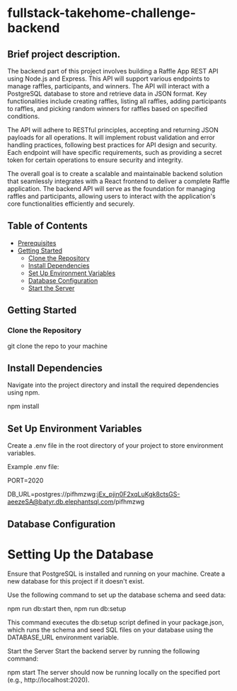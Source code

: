 # fullstack-takehome-challenge-backend

## Brief project description.

The backend part of this project involves building a Raffle App REST API using Node.js and Express. This API will support various endpoints to manage raffles, participants, and winners. The API will interact with a PostgreSQL database to store and retrieve data in JSON format. Key functionalities include creating raffles, listing all raffles, adding participants to raffles, and picking random winners for raffles based on specified conditions.

The API will adhere to RESTful principles, accepting and returning JSON payloads for all operations. It will implement robust validation and error handling practices, following best practices for API design and security. Each endpoint will have specific requirements, such as providing a secret token for certain operations to ensure security and integrity.

The overall goal is to create a scalable and maintainable backend solution that seamlessly integrates with a React frontend to deliver a complete Raffle application. The backend API will serve as the foundation for managing raffles and participants, allowing users to interact with the application's core functionalities efficiently and securely.

## Table of Contents

- [Prerequisites](#prerequisites)
- [Getting Started](#getting-started)
  - [Clone the Repository](#clone-the-repository)
  - [Install Dependencies](#install-dependencies)
  - [Set Up Environment Variables](#set-up-environment-variables)
  - [Database Configuration](#database-configuration)
  - [Start the Server](#start-the-server)



## Getting Started

### Clone the Repository

git clone the repo to your machine

## Install Dependencies

Navigate into the project directory and install the required dependencies using npm.

npm install

## Set Up Environment Variables

Create a .env file in the root directory of your project to store environment variables.

Example .env file:

PORT=2020

DB_URL=postgres://pifhmzwg:jEx_pjin0F2xqLuKgk8ctsGS-aeezeSA@batyr.db.elephantsql.com/pifhmzwg

## Database Configuration

# Setting Up the Database
Ensure that PostgreSQL is installed and running on your machine. Create a new database for this project if it doesn't exist.

Use the following command to set up the database schema and seed data:

npm run db:start
then,
npm run db:setup

This command executes the db:setup script defined in your package.json, which runs the schema and seed SQL files on your database using the DATABASE_URL environment variable.

Start the Server
Start the backend server by running the following command:

npm start
The server should now be running locally on the specified port (e.g., http://localhost:2020).
